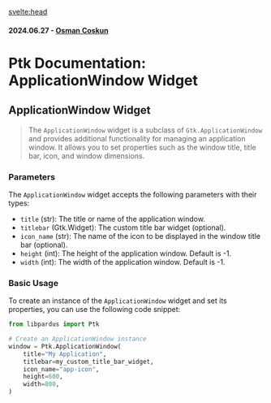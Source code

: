 <svelte:head>

<title>Ptk Documentation: ApplicationWindow Widget</title>
<meta name="description" content="Explore the ApplicationWindow widget in Ptk, a subclass of Gtk.ApplicationWindow. Learn how to manage application window properties such as title, custom title bar widget, icon, and dimensions to create rich GTK+ applications.">
<meta property="og:title" content="Ptk Documentation: ApplicationWindow Widget">
<meta property="og:description" content="Explore the ApplicationWindow widget in Ptk, a subclass of Gtk.ApplicationWindow. Learn how to manage application window properties such as title, custom title bar widget, icon, and dimensions to create rich GTK+ applications.">
<meta property="og:image" content="https://raw.githubusercontent.com/pardus/pardus.github.io/main/src/lib/assets/logo.svg">
<meta property="og:url" content="https://pardus.github.io/wiki/libpardus/applicationWindow">
<meta name="twitter:card" content="summary_large_image">
<meta name="twitter:title" content="Ptk Documentation: ApplicationWindow Widget">
<meta name="twitter:description" content="Explore the ApplicationWindow widget in Ptk, a subclass of Gtk.ApplicationWindow. Learn how to manage application window properties such as title, custom title bar widget, icon, and dimensions to create rich GTK+ applications.">
<meta name="twitter:image" content="https://raw.githubusercontent.com/pardus/pardus.github.io/main/src/lib/assets/logo.svg">
</svelte:head>

#### 2024.06.27 - [Osman Coskun](https://github.com/osmancoskun)

# Ptk Documentation: ApplicationWindow Widget

## ApplicationWindow Widget

> The `ApplicationWindow` widget is a subclass of `Gtk.ApplicationWindow` and provides additional functionality for managing an application window. It allows you to set properties such as the window title, title bar, icon, and window dimensions.

### Parameters

The `ApplicationWindow` widget accepts the following parameters with their types:

- `title` (str): The title or name of the application window.
- `titlebar` (Gtk.Widget): The custom title bar widget (optional).
- `icon_name` (str): The name of the icon to be displayed in the window title bar (optional).
- `height` (int): The height of the application window. Default is -1.
- `width` (int): The width of the application window. Default is -1.

### Basic Usage

To create an instance of the `ApplicationWindow` widget and set its properties, you can use the following code snippet:

```python
from libpardus import Ptk

# Create an ApplicationWindow instance
window = Ptk.ApplicationWindow(
    title="My Application",
    titlebar=my_custom_title_bar_widget,
    icon_name="app-icon",
    height=600,
    width=800,
)
```
